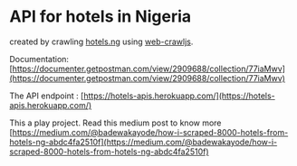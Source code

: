# API for hotels in Nigeria
created by crawling [hotels.ng](https://hotels.ng) using [web-crawljs](https://github.com/kayslay/web-crawljs).

Documentation: [https://documenter.getpostman.com/view/2909688/collection/77iaMwv](https://documenter.getpostman.com/view/2909688/collection/77iaMwv)

The API endpoint : [https://hotels-apis.herokuapp.com/](https://hotels-apis.herokuapp.com/)

This a play project. Read this medium post to know more [https://medium.com/@badewakayode/how-i-scraped-8000-hotels-from-hotels-ng-abdc4fa2510f](https://medium.com/@badewakayode/how-i-scraped-8000-hotels-from-hotels-ng-abdc4fa2510f)